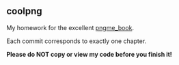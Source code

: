 ## coolpng

My homework for the excellent [pngme_book](https://picklenerd.github.io/pngme_book/).

Each commit corresponds to exactly one chapter.

**Please do NOT copy or view my code before you finish it!**
